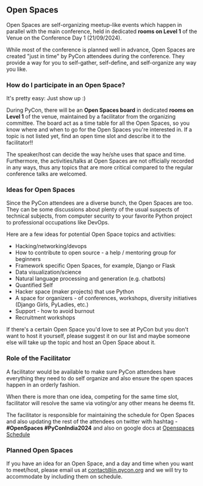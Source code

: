 Open Spaces
-----------

Open Spaces are self-organizing meetup-like events which happen in parallel with the main conference, held in dedicated **rooms on Level 1** of the Venue on the Conference Day 1 (21/09/2024).

While most of the conference is planned well in advance, Open Spaces are created "just in time" by PyCon attendees during the conference. They provide a way for you to self-gather, self-define, and self-organize any way you like.

### How do I participate in an Open Space?

It's pretty easy: Just show up :)

During PyCon, there will be an **Open Spaces board** in dedicated **rooms on Level 1** of the venue, maintained by a facilitator from the organizing committee. The board act as a time table for all the Open Spaces, so you know where and when to go for the Open Spaces you're interested in. If a topic is not listed yet, find an open time slot and describe it to the facilitator!!

The speaker/host can decide the way he/she uses that space and time. Furthermore, the activities/talks at Open Spaces are not officially recorded in any ways, thus any topics that are more critical compared to the regular conference talks are welcomed.

### Ideas for Open Spaces

Since the PyCon attendees are a diverse bunch, the Open Spaces are too. They can be some discussions about plenty of the usual suspects of technical subjects, from computer security to your favorite Python project to professional occupations like DevOps.

Here are a few ideas for potential Open Space topics and activities:

*   Hacking/networking/devops
*   How to contribute to open source - a help / mentoring group for beginners
*   Framework specific Open Spaces, for example, Django or Flask
*   Data visualization/science
*   Natural language processing and generation (e.g. chatbots)
*   Quantified Self
*   Hacker space (maker projects) that use Python
*   A space for organizers - of conferences, workshops, diversity initiatives (Django Girls, PyLadies, etc.)
*   Support - how to avoid burnout
*   Recruitment workshops

If there's a certain Open Space you'd love to see at PyCon but you don't want to host it yourself, please suggest it on our list and maybe someone else will take up the topic and host an Open Space about it.

### Role of the Facilitator

A facilitator would be available to make sure PyCon attendees have everything they need to do self organize and also ensure the open spaces happen in an orderly fashion.

When there is more than one idea, competing for the same time slot, facilitator will resolve the same via voting/or any other means he deems fit.

The facilitator is responsible for maintaining the schedule for Open Spaces and also updating the rest of the attendees on twitter with hashtag - **#OpenSpaces #PyConIndia2024** and also on google docs at [Openspaces Schedule](https://docs.google.com/spreadsheets/d/1cCtankqYQb_2Dn3QPTTbi9ijPBkZQj4AXnJBJgxsWHc/edit?usp=sharing)

### Planned Open Spaces

If you have an idea for an Open Space, and a day and time when you want to meet/host, please email us at [contact@in.pycon.org](mailto:contact@in.pycon.org) and we will try to accommodate by including them on schedule.